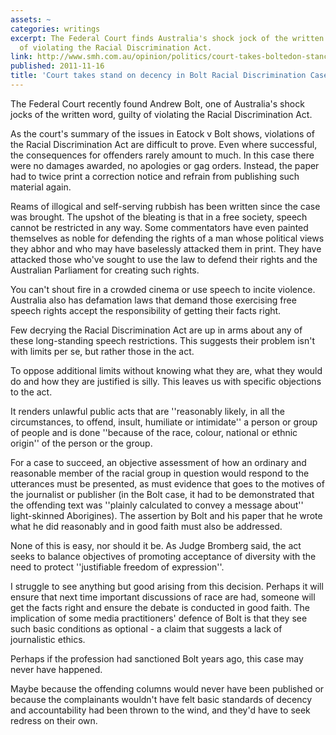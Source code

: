 ```yaml
---
assets: ~
categories: writings
excerpt: The Federal Court finds Australia's shock jock of the written word guilty
  of violating the Racial Discrimination Act.
link: http://www.smh.com.au/opinion/politics/court-takes-boltedon-stance-for-decency-20111105-1n0ux.html#ixzz1drDtGBQp
published: 2011-11-16
title: 'Court takes stand on decency in Bolt Racial Discrimination Case '
---
```

The Federal Court recently found Andrew Bolt, one of Australia's shock jocks of the written word, guilty of violating the Racial Discrimination Act.

As the court's summary of the issues in Eatock v Bolt shows, violations of the Racial Discrimination Act are difficult to prove. Even where successful, the consequences for offenders rarely amount to much. In this case there were no damages awarded, no apologies or gag orders. Instead, the paper had to twice print a correction notice and refrain from publishing such material again.

Reams of illogical and self-serving rubbish has been written since the case was brought. The upshot of the bleating is that in a free society, speech cannot be restricted in any way. Some commentators have even painted themselves as noble for defending the rights of a man whose political views they abhor and who may have baselessly attacked them in print. They have attacked those who've sought to use the law to defend their rights and the Australian Parliament for creating such rights.

You can't shout fire in a crowded cinema or use speech to incite violence. Australia also has defamation laws that demand those exercising free speech rights accept the responsibility of getting their facts right.

Few decrying the Racial Discrimination Act are up in arms about any of these long-standing speech restrictions. This suggests their problem isn't with limits per se, but rather those in the act.

To oppose additional limits without knowing what they are, what they would do and how they are justified is silly. This leaves us with specific objections to the act.

It renders unlawful public acts that are ''reasonably likely, in all the circumstances, to offend, insult, humiliate or intimidate'' a person or group of people and is done ''because of the race, colour, national or ethnic origin'' of the person or the group.

For a case to succeed, an objective assessment of how an ordinary and reasonable member of the racial group in question would respond to the utterances must be presented, as must evidence that goes to the motives of the journalist or publisher (in the Bolt case, it had to be demonstrated that the offending text was ''plainly calculated to convey a message about'' light-skinned Aborigines). The assertion by Bolt and his paper that he wrote what he did reasonably and in good faith must also be addressed.

None of this is easy, nor should it be. As Judge Bromberg said, the act seeks to balance objectives of promoting acceptance of diversity with the need to protect ''justifiable freedom of expression''.

I struggle to see anything but good arising from this decision. Perhaps it will ensure that next time important discussions of race are had, someone will get the facts right and ensure the debate is conducted in good faith. The implication of some media practitioners' defence of Bolt is that they see such basic conditions as optional - a claim that suggests a lack of journalistic ethics.

Perhaps if the profession had sanctioned Bolt years ago, this case may never have happened.

Maybe because the offending columns would never have been published or because the complainants wouldn't have felt basic standards of decency and accountability had been thrown to the wind, and they'd have to seek redress on their own.
